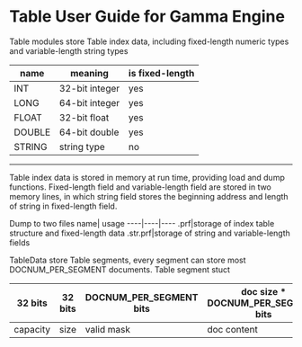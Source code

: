 # Table User Guide for Gamma Engine


Table modules store Table index data, including fixed-length numeric types and variable-length string types

name| meaning|is fixed-length
----|-------|------
INT|32-bit integer|yes
LONG|64-bit integer|yes
FLOAT|32-bit float|yes
DOUBLE|64-bit double|yes
STRING|string type|no
---
Table index data is stored in memory at run time, providing load and dump functions. Fixed-length field and variable-length field are stored in two memory lines, in which string field stores the beginning address and length of string in fixed-length field.

Dump to two files
name| usage
----|----|----
.prf|storage of index table structure and fixed-length data
.str.prf|storage of string and variable-length fields

TableData store Table segments, every segment can store most DOCNUM_PER_SEGMENT documents.
Table segment stuct

32 bits |32 bits|DOCNUM_PER_SEGMENT bits|doc size * DOCNUM_PER_SEGMENT bits
--------|-------|-----------------------|-------------------------
capacity|size   | valid mask            |doc content        